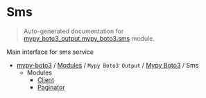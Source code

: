 # Sms

> Auto-generated documentation for [mypy_boto3_output.mypy_boto3.sms](https://github.com/vemel/mypy_boto3/blob/master/mypy_boto3_output/mypy_boto3/sms/__init__.py) module.

Main interface for sms service

- [mypy-boto3](../../../README.md#mypy_boto3) / [Modules](../../../MODULES.md#mypy-boto3-modules) / `Mypy Boto3 Output` / [Mypy Boto3](../index.md#mypy-boto3) / Sms
    - Modules
        - [Client](client.md#client)
        - [Paginator](paginator.md#paginator)
